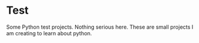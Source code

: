 # Test
Some Python test projects.
Nothing serious here. These are small projects I am creating to learn about python.
